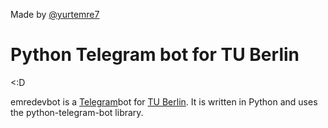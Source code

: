 Made by [@yurtemre7](https://github.com/yurtemre7)

# Python Telegram bot for TU Berlin

<:D

emredevbot is a [Telegram](https://telegram.org/)bot for [TU Berlin](https://www.tu-berlin.de/). It is written in Python and uses the python-telegram-bot library.